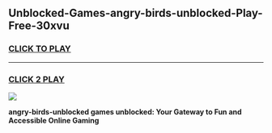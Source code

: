 
## Unblocked-Games-angry-birds-unblocked-Play-Free-30xvu
<h3>
<a href="https://premium76.site?title=angry-birds-unblocked&ref=23A">CLICK TO PLAY</a></h3>
<hr>

<h3>
<a href="https://premium76.site?title=angry-birds-unblocked&ref=23A">CLICK 2 PLAY</a>
  
</h3>

<a href="https://premium76.site?title=angry-birds-unblocked&ref=23A"><img src="https://clearcache.store/games.png"></a>


**angry-birds-unblocked games unblocked: Your Gateway to Fun and Accessible Online Gaming**
